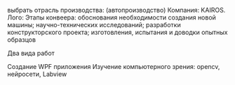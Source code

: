 выбрать отрасль производства: (автопроизводство)
Компания: KAIROS. Лого:
Этапы конвеера: обоснования необходимости создания новой машины; научно-технических исследований; разработки конструкторского проекта; изготовления, испытания и доводки опытных образцов

Два вида работ

  Создание WPF приложения
  Изучение компьютерного зрения: opencv, нейросети, Labview
